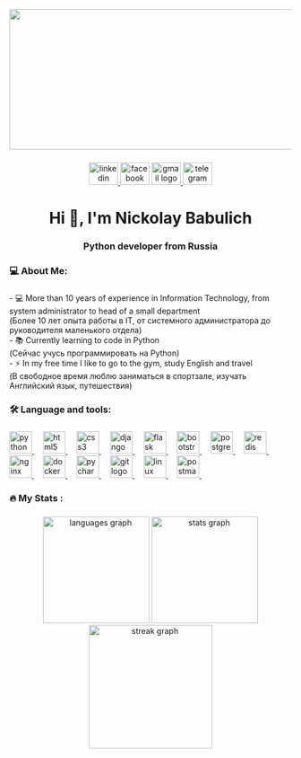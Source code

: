 <div align="center">
    <img width="700" height="250"
        src="https://media.giphy.com/media/v1.Y2lkPTc5MGI3NjExYW4wbTJiaDAzd2NkeHNnZXd2MjBneXNhOTd2M3dlaHFxaTdrZzM3OCZlcD12MV9pbnRlcm5hbF9naWZfYnlfaWQmY3Q9Zw/qgQUggAC3Pfv687qPC/giphy.gif" />
</div>

###

<div align="center">
    <a href="https://www.linkedin.com/in/nickolai-babulich-015069230/" target="_blank">
        <img src="https://raw.githubusercontent.com/maurodesouza/profile-readme-generator/master/src/assets/icons/social/linkedin/default.svg"
            width="52" height="40" alt="linkedin logo" />
    </a>
    <img src="https://raw.githubusercontent.com/maurodesouza/profile-readme-generator/master/src/assets/icons/social/facebook/default.svg"
        width="52" height="40" alt="facebook logo" />
    <a href="mailto:nickolas.grn@gmail.com" target="_blank">
        <img src="https://raw.githubusercontent.com/maurodesouza/profile-readme-generator/master/src/assets/icons/social/gmail/default.svg"
            width="52" height="40" alt="gmail logo" />
    </a>
    <a href="https://t.me/morgoth0" target="_blank">
        <img src="https://raw.githubusercontent.com/maurodesouza/profile-readme-generator/master/src/assets/icons/social/telegram/default.svg"
            width="52" height="40" alt="telegram logo" />
    </a>
</div>

###

###

<h1 align="center">Hi 👋, I'm Nickolay Babulich</h1>
<h3 align="center">Python developer from Russia</h3>

###

<h3 align="left">💻 About Me:</h3>

###

<p align="left">
- 💻 More than 10 years of experience in Information Technology, from system administrator to head of a small department
<br> (Более 10 лет опыта работы в IT, от системного администратора до руководителя маленького отдела)
<br>
- 📚 Сurrently learning to code in Python 
<br> (Сейчас учусь программировать на Python)
<br>
- ⚡ In my free time I like to go to the gym, study English and travel
<br> (В свободное время люблю заниматься в спортзале, изучать Английский язык, путешествия)
</p>

###

<h3 align="left">🛠 Language and tools:</h3>

###

<div align="left">
    <a href="https://www.python.org" target="_blank" rel="noreferrer">
        <img src="https://cdn.jsdelivr.net/gh/devicons/devicon/icons/python/python-original.svg" height="40"
            alt="python logo" />
    </a>
    <img width="12" />
    <a href="https://www.w3.org/html/" target="_blank" rel="noreferrer">
        <img src="https://cdn.jsdelivr.net/gh/devicons/devicon/icons/html5/html5-original.svg" height="40"
            alt="html5 logo" />
    </a>
    <img width="12" />
    <a href="https://www.w3schools.com/css/" target="_blank" rel="noreferrer">
            <img src="https://cdn.jsdelivr.net/gh/devicons/devicon/icons/css3/css3-original.svg" height="40"
                alt="css3 logo" />
    </a>
    <img width="12" />
    <a href="https://www.djangoproject.com/" target="_blank" rel="noreferrer">
            <img src="https://cdn.worldvectorlogo.com/logos/django.svg" height="40" alt="django logo" />
    </a>
    <img width="12" />
    <a href="https://flask.palletsprojects.com/" target="_blank" rel="noreferrer">
            <img src="https://cdn.jsdelivr.net/gh/devicons/devicon/icons/flask/flask-original.svg" height="40"
                alt="flask logo" />
    </a>
    <img width="12" />
    <a href="https://getbootstrap.com/" target="_blank" rel="noreferrer">
        <img src="https://cdn.jsdelivr.net/gh/devicons/devicon/icons/bootstrap/bootstrap-original.svg" height="40"
            alt="bootstrap logo" />
    </a>
    <img width="12" />
    <a href="https://www.postgresql.org" target="_blank" rel="noreferrer">
            <img src="https://cdn.jsdelivr.net/gh/devicons/devicon/icons/postgresql/postgresql-original.svg" height="40"
                alt="postgresql logo" />
    </a>
    <img width="12" />
    <a href="https://redis.io" target="_blank" rel="noreferrer">
            <img src="https://cdn.jsdelivr.net/gh/devicons/devicon/icons/redis/redis-original.svg" height="40"
                alt="redis logo" />
    </a>
    <img width="12" />
    <a href="https://www.nginx.com" target="_blank" rel="noreferrer">
            <img src="https://cdn.jsdelivr.net/gh/devicons/devicon/icons/nginx/nginx-original.svg" height="40"
                alt="nginx logo" />
    </a>
    <img width="12" />
    <a href="https://www.docker.com/" target="_blank" rel="noreferrer">
            <img src="https://cdn.jsdelivr.net/gh/devicons/devicon/icons/docker/docker-original.svg" height="40"
                alt="docker logo" />
    </a>
    <img width="12" />
    <a href="https://www.jetbrains.com/pycharm/" target="_blank" rel="noreferrer">
    <img src="https://cdn.jsdelivr.net/gh/devicons/devicon/icons/pycharm/pycharm-original.svg" height="40"
            alt="pycharm logo" />
    </a>
    <img width="12" />
    <a href="https://git-scm.com/" target="_blank" rel="noreferrer">
            <img src="https://cdn.jsdelivr.net/gh/devicons/devicon/icons/git/git-original.svg" height="40"
                alt="git logo" />
    </a>
    <img width="12" />
    <a href="https://www.linux.org/" target="_blank" rel="noreferrer">
            <img src="https://cdn.jsdelivr.net/gh/devicons/devicon/icons/linux/linux-original.svg" height="40"
                alt="linux logo" />
    </a>
    <img width="12" />
    <a href="https://postman.com" target="_blank" rel="noreferrer">
            <img src="https://www.vectorlogo.zone/logos/getpostman/getpostman-icon.svg" height="40"
                alt="postman logo" />
    </a>
    <img width="12" />
</div>

###

<h3 align="left">🔥 My Stats :</h3>

###

<div align="center">
    <div>
        <img src="https://github-readme-stats.vercel.app/api/top-langs?username=NickolayBabulich&locale=en&hide_title=false&layout=compact&card_width=320&langs_count=5&theme=apprentice&hide_border=false&order=2"
            height="190" alt="languages graph" />
        <img src="https://github-readme-stats.vercel.app/api?username=NickolayBabulich&hide_title=false&hide_rank=true&show_icons=true&include_all_commits=true&count_private=true&disable_animations=false&theme=apprentice&locale=en&hide_border=false&order=1"
            height="190" alt="stats graph" />
    </div>
    <div>
        <img src="https://streak-stats.demolab.com?user=NickolayBabulich&locale=en&mode=daily&theme=apprentice&hide_border=false&border_radius=5&date_format=j%20M%5B%20Y%5D&order=3"
            height="220" alt="streak graph" />
    </div>
</div>

###
